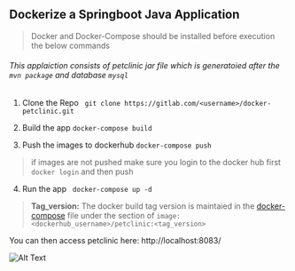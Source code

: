 ## Dockerize a Springboot Java Application
>Docker and Docker-Compose should be installed before execution the below commands

###### This applaiction consists of petclinic jar file which is generatoied after the `mvn package` and  database `mysql`

1. Clone the Repo
` git clone https://gitlab.com/<username>/docker-petclinic.git`

2. Build the app
`docker-compose build`

3. Push the images to dockerhub
`docker-compose push`
> if images are not pushed make sure you login to the docker hub first `docker login` and then push

4. Run the app
` docker-compose up -d`

> __Tag_version:__  The docker build tag version is maintaied in the [docker-compose](https://gitlab.com/akhilreddyjirra/docker-petclinic/blob/master/docker-compose.yml) file under the section of 
`image: <dockerhub_username>/petclinic:<tag_version>`

You can then access petclinic here: http://localhost:8083/

![Alt Text](https://cloud.githubusercontent.com/assets/838318/19727082/2aee6d6c-9b8e-11e6-81fe-e889a5ddfded.png)



 
